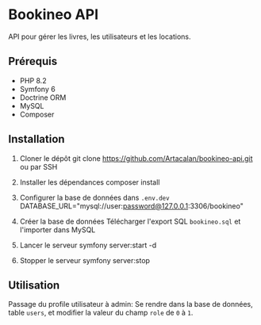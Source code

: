 # Bookineo API
API pour gérer les livres, les utilisateurs et les locations.

## Prérequis
- PHP 8.2
- Symfony 6
- Doctrine ORM
- MySQL
- Composer

## Installation
1. Cloner le dépôt  git clone https://github.com/Artacalan/bookineo-api.git ou par SSH

2. Installer les dépendances  composer install

3. Configurer la base de données dans `.env.dev`
   DATABASE_URL="mysql://user:password@127.0.0.1:3306/bookineo"

4. Créer la base de données
   Télécharger l'export SQL `bookineo.sql` et l'importer dans MySQL

5. Lancer le serveur
   symfony server:start -d

6. Stopper le serveur
   symfony server:stop

## Utilisation
Passage du profile utilisateur à admin:
Se rendre dans la base de données, table `users`, et modifier la valeur du champ `role` de `0` à `1`.
